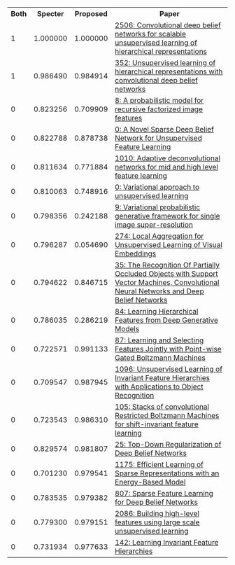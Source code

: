 <html><table><tr>
<th>Both</th>
<th>Specter</th>
<th>Proposed</th>
<th>Paper</th>
</tr>
<tr>
<td>1</td>
<td>1.000000</td>
<td>1.000000</td>
<td><a href="https://www.semanticscholar.org/paper/1e80f755bcbf10479afd2338cec05211fdbd325c">2506: Convolutional deep belief networks for scalable unsupervised learning of hierarchical representations</a></td>
</tr>
<tr>
<td>1</td>
<td>0.986490</td>
<td>0.984914</td>
<td><a href="https://www.semanticscholar.org/paper/ad8c2721ef54c9326684762db7c9fc1378e83797">352: Unsupervised learning of hierarchical representations with convolutional deep belief networks</a></td>
</tr>
<tr>
<td>0</td>
<td>0.823256</td>
<td>0.709909</td>
<td><a href="https://www.semanticscholar.org/paper/b1777e56546984107b0e2ee270ef5a4e7d0f89a5">8: A probabilistic model for recursive factorized image features</a></td>
</tr>
<tr>
<td>0</td>
<td>0.822788</td>
<td>0.878738</td>
<td><a href="https://www.semanticscholar.org/paper/3703bb3ad55d270d5035f9f20edb56af0898065d">0: A Novel Sparse Deep Belief Network for Unsupervised Feature Learning</a></td>
</tr>
<tr>
<td>0</td>
<td>0.811634</td>
<td>0.771884</td>
<td><a href="https://www.semanticscholar.org/paper/d743430cb2329caa5d446c17fc9ec07f5e916ab0">1010: Adaptive deconvolutional networks for mid and high level feature learning</a></td>
</tr>
<tr>
<td>0</td>
<td>0.810063</td>
<td>0.748916</td>
<td><a href="https://www.semanticscholar.org/paper/7e2530010bf288e53b37f51e2b157c283793a6ed">0: Variational approach to unsupervised learning</a></td>
</tr>
<tr>
<td>0</td>
<td>0.798356</td>
<td>0.242188</td>
<td><a href="https://www.semanticscholar.org/paper/9390c4e5b0ca287169df2389113fcedb3b558913">9: Variational probabilistic generative framework for single image super-resolution</a></td>
</tr>
<tr>
<td>0</td>
<td>0.796287</td>
<td>0.054690</td>
<td><a href="https://www.semanticscholar.org/paper/982b9c948c7e1f23e14a014002e451f9fd673252">274: Local Aggregation for Unsupervised Learning of Visual Embeddings</a></td>
</tr>
<tr>
<td>0</td>
<td>0.794622</td>
<td>0.846715</td>
<td><a href="https://www.semanticscholar.org/paper/f378c98c32e20cb2040fdf17c3ad575276ab0e48">35: The Recognition Of Partially Occluded Objects with Support Vector Machines, Convolutional Neural Networks and Deep Belief Networks</a></td>
</tr>
<tr>
<td>0</td>
<td>0.786035</td>
<td>0.286219</td>
<td><a href="https://www.semanticscholar.org/paper/6b2db002cbc5312e4796de4d4b14573df2c01648">84: Learning Hierarchical Features from Deep Generative Models</a></td>
</tr>
<tr>
<td>0</td>
<td>0.722571</td>
<td>0.991133</td>
<td><a href="https://www.semanticscholar.org/paper/88996cf9195240f469e4270d514090e1e33e1966">87: Learning and Selecting Features Jointly with Point-wise Gated Boltzmann Machines</a></td>
</tr>
<tr>
<td>0</td>
<td>0.709547</td>
<td>0.987945</td>
<td><a href="https://www.semanticscholar.org/paper/ccd52aff02b0f902f4ce7247c4fee7273014c41c">1096: Unsupervised Learning of Invariant Feature Hierarchies with Applications to Object Recognition</a></td>
</tr>
<tr>
<td>0</td>
<td>0.723543</td>
<td>0.986310</td>
<td><a href="https://www.semanticscholar.org/paper/19c8a76bc0a1de5e321573405422406bacfe3e2e">105: Stacks of convolutional Restricted Boltzmann Machines for shift-invariant feature learning</a></td>
</tr>
<tr>
<td>0</td>
<td>0.829574</td>
<td>0.981807</td>
<td><a href="https://www.semanticscholar.org/paper/e2b3a0a8884e0798987fca1cfa3dd75258ec70dc">25: Top-Down Regularization of Deep Belief Networks</a></td>
</tr>
<tr>
<td>0</td>
<td>0.701230</td>
<td>0.979541</td>
<td><a href="https://www.semanticscholar.org/paper/932c2a02d462abd75af018125413b1ceaa1ee3f4">1175: Efficient Learning of Sparse Representations with an Energy-Based Model</a></td>
</tr>
<tr>
<td>0</td>
<td>0.783535</td>
<td>0.979382</td>
<td><a href="https://www.semanticscholar.org/paper/41fef1a197fab9684a4608b725d3ae72e1ab4b39">807: Sparse Feature Learning for Deep Belief Networks</a></td>
</tr>
<tr>
<td>0</td>
<td>0.779300</td>
<td>0.979151</td>
<td><a href="https://www.semanticscholar.org/paper/72e93aa6767ee683de7f001fa72f1314e40a8f35">2086: Building high-level features using large scale unsupervised learning</a></td>
</tr>
<tr>
<td>0</td>
<td>0.731934</td>
<td>0.977633</td>
<td><a href="https://www.semanticscholar.org/paper/e882a6014ac4d66b1035729305ff8aa76ba5d09d">142: Learning Invariant Feature Hierarchies</a></td>
</tr>
</table></html>

